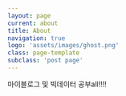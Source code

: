 ```yaml
---
layout: page
current: about
title: About
navigation: true
logo: 'assets/images/ghost.png'
class: page-template
subclass: 'post page'
---
```


마이블로그 및 빅데이터 공부all!!!!